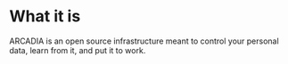 # What it is

ARCADIA is an open source infrastructure meant to control your personal data, learn from it, and put it to work.
